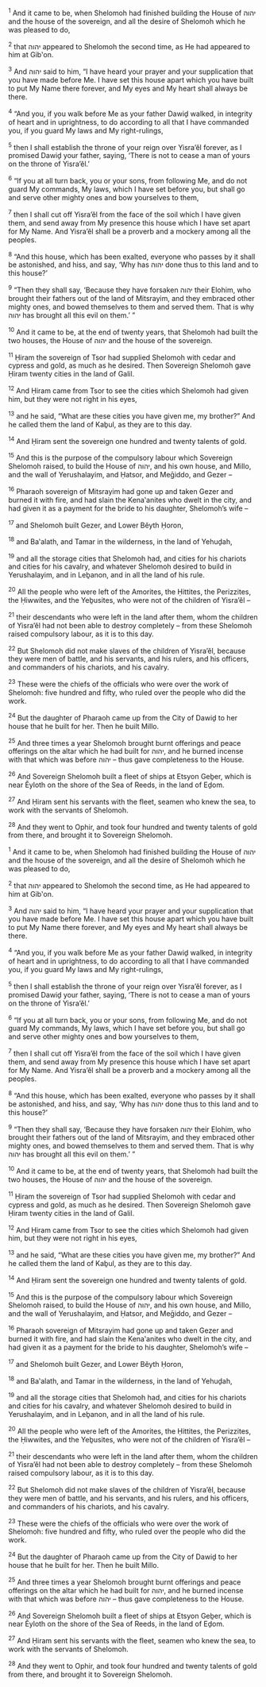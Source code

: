 <sup>1</sup> And it came to be, when Shelomoh had finished building the House of יהוה and the house of the sovereign, and all the desire of Shelomoh which he was pleased to do,

<sup>2</sup> that יהוה appeared to Shelomoh the second time, as He had appeared to him at Gib‛on.

<sup>3</sup> And יהוה said to him, “I have heard your prayer and your supplication that you have made before Me. I have set this house apart which you have built to put My Name there forever, and My eyes and My heart shall always be there.

<sup>4</sup> “And you, if you walk before Me as your father Dawiḏ walked, in integrity of heart and in uprightness, to do according to all that I have commanded you, if you guard My laws and My right-rulings,

<sup>5</sup> then I shall establish the throne of your reign over Yisra’ĕl forever, as I promised Dawiḏ your father, saying, ‘There is not to cease a man of yours on the throne of Yisra’ĕl.’

<sup>6</sup> “If you at all turn back, you or your sons, from following Me, and do not guard My commands, My laws, which I have set before you, but shall go and serve other mighty ones and bow yourselves to them,

<sup>7</sup> then I shall cut off Yisra’ĕl from the face of the soil which I have given them, and send away from My presence this house which I have set apart for My Name. And Yisra’ĕl shall be a proverb and a mockery among all the peoples.

<sup>8</sup> “And this house, which has been exalted, everyone who passes by it shall be astonished, and hiss, and say, ‘Why has יהוה done thus to this land and to this house?’

<sup>9</sup> “Then they shall say, ‘Because they have forsaken יהוה their Elohim, who brought their fathers out of the land of Mitsrayim, and they embraced other mighty ones, and bowed themselves to them and served them. That is why יהוה has brought all this evil on them.’ ”

<sup>10</sup> And it came to be, at the end of twenty years, that Shelomoh had built the two houses, the House of יהוה and the house of the sovereign.

<sup>11</sup> Ḥiram the sovereign of Tsor had supplied Shelomoh with cedar and cypress and gold, as much as he desired. Then Sovereign Shelomoh gave Ḥiram twenty cities in the land of Galil.

<sup>12</sup> And Ḥiram came from Tsor to see the cities which Shelomoh had given him, but they were not right in his eyes,

<sup>13</sup> and he said, “What are these cities you have given me, my brother?” And he called them the land of Kaḇul, as they are to this day.

<sup>14</sup> And Ḥiram sent the sovereign one hundred and twenty talents of gold.

<sup>15</sup> And this is the purpose of the compulsory labour which Sovereign Shelomoh raised, to build the House of יהוה, and his own house, and Millo, and the wall of Yerushalayim, and Ḥatsor, and Meḡiddo, and Gezer –

<sup>16</sup> Pharaoh sovereign of Mitsrayim had gone up and taken Gezer and burned it with fire, and had slain the Kena‛anites who dwelt in the city, and had given it as a payment for the bride to his daughter, Shelomoh’s wife –

<sup>17</sup> and Shelomoh built Gezer, and Lower Bĕyth Ḥoron,

<sup>18</sup> and Ba‛alath, and Tamar in the wilderness, in the land of Yehuḏah,

<sup>19</sup> and all the storage cities that Shelomoh had, and cities for his chariots and cities for his cavalry, and whatever Shelomoh desired to build in Yerushalayim, and in Leḇanon, and in all the land of his rule.

<sup>20</sup> All the people who were left of the Amorites, the Ḥittites, the Perizzites, the Ḥiwwites, and the Yeḇusites, who were not of the children of Yisra’ĕl –

<sup>21</sup> their descendants who were left in the land after them, whom the children of Yisra’ĕl had not been able to destroy completely – from these Shelomoh raised compulsory labour, as it is to this day.

<sup>22</sup> But Shelomoh did not make slaves of the children of Yisra’ĕl, because they were men of battle, and his servants, and his rulers, and his officers, and commanders of his chariots, and his cavalry.

<sup>23</sup> These were the chiefs of the officials who were over the work of Shelomoh: five hundred and fifty, who ruled over the people who did the work.

<sup>24</sup> But the daughter of Pharaoh came up from the City of Dawiḏ to her house that he built for her. Then he built Millo.

<sup>25</sup> And three times a year Shelomoh brought burnt offerings and peace offerings on the altar which he had built for יהוה, and he burned incense with that which was before יהוה – thus gave completeness to the House.

<sup>26</sup> And Sovereign Shelomoh built a fleet of ships at Etsyon Geḇer, which is near Ĕyloth on the shore of the Sea of Reeds, in the land of Eḏom.

<sup>27</sup> And Ḥiram sent his servants with the fleet, seamen who knew the sea, to work with the servants of Shelomoh.

<sup>28</sup> And they went to Ophir, and took four hundred and twenty talents of gold from there, and brought it to Sovereign Shelomoh.

<sup>1</sup> And it came to be, when Shelomoh had finished building the House of יהוה and the house of the sovereign, and all the desire of Shelomoh which he was pleased to do,

<sup>2</sup> that יהוה appeared to Shelomoh the second time, as He had appeared to him at Gib‛on.

<sup>3</sup> And יהוה said to him, “I have heard your prayer and your supplication that you have made before Me. I have set this house apart which you have built to put My Name there forever, and My eyes and My heart shall always be there.

<sup>4</sup> “And you, if you walk before Me as your father Dawiḏ walked, in integrity of heart and in uprightness, to do according to all that I have commanded you, if you guard My laws and My right-rulings,

<sup>5</sup> then I shall establish the throne of your reign over Yisra’ĕl forever, as I promised Dawiḏ your father, saying, ‘There is not to cease a man of yours on the throne of Yisra’ĕl.’

<sup>6</sup> “If you at all turn back, you or your sons, from following Me, and do not guard My commands, My laws, which I have set before you, but shall go and serve other mighty ones and bow yourselves to them,

<sup>7</sup> then I shall cut off Yisra’ĕl from the face of the soil which I have given them, and send away from My presence this house which I have set apart for My Name. And Yisra’ĕl shall be a proverb and a mockery among all the peoples.

<sup>8</sup> “And this house, which has been exalted, everyone who passes by it shall be astonished, and hiss, and say, ‘Why has יהוה done thus to this land and to this house?’

<sup>9</sup> “Then they shall say, ‘Because they have forsaken יהוה their Elohim, who brought their fathers out of the land of Mitsrayim, and they embraced other mighty ones, and bowed themselves to them and served them. That is why יהוה has brought all this evil on them.’ ”

<sup>10</sup> And it came to be, at the end of twenty years, that Shelomoh had built the two houses, the House of יהוה and the house of the sovereign.

<sup>11</sup> Ḥiram the sovereign of Tsor had supplied Shelomoh with cedar and cypress and gold, as much as he desired. Then Sovereign Shelomoh gave Ḥiram twenty cities in the land of Galil.

<sup>12</sup> And Ḥiram came from Tsor to see the cities which Shelomoh had given him, but they were not right in his eyes,

<sup>13</sup> and he said, “What are these cities you have given me, my brother?” And he called them the land of Kaḇul, as they are to this day.

<sup>14</sup> And Ḥiram sent the sovereign one hundred and twenty talents of gold.

<sup>15</sup> And this is the purpose of the compulsory labour which Sovereign Shelomoh raised, to build the House of יהוה, and his own house, and Millo, and the wall of Yerushalayim, and Ḥatsor, and Meḡiddo, and Gezer –

<sup>16</sup> Pharaoh sovereign of Mitsrayim had gone up and taken Gezer and burned it with fire, and had slain the Kena‛anites who dwelt in the city, and had given it as a payment for the bride to his daughter, Shelomoh’s wife –

<sup>17</sup> and Shelomoh built Gezer, and Lower Bĕyth Ḥoron,

<sup>18</sup> and Ba‛alath, and Tamar in the wilderness, in the land of Yehuḏah,

<sup>19</sup> and all the storage cities that Shelomoh had, and cities for his chariots and cities for his cavalry, and whatever Shelomoh desired to build in Yerushalayim, and in Leḇanon, and in all the land of his rule.

<sup>20</sup> All the people who were left of the Amorites, the Ḥittites, the Perizzites, the Ḥiwwites, and the Yeḇusites, who were not of the children of Yisra’ĕl –

<sup>21</sup> their descendants who were left in the land after them, whom the children of Yisra’ĕl had not been able to destroy completely – from these Shelomoh raised compulsory labour, as it is to this day.

<sup>22</sup> But Shelomoh did not make slaves of the children of Yisra’ĕl, because they were men of battle, and his servants, and his rulers, and his officers, and commanders of his chariots, and his cavalry.

<sup>23</sup> These were the chiefs of the officials who were over the work of Shelomoh: five hundred and fifty, who ruled over the people who did the work.

<sup>24</sup> But the daughter of Pharaoh came up from the City of Dawiḏ to her house that he built for her. Then he built Millo.

<sup>25</sup> And three times a year Shelomoh brought burnt offerings and peace offerings on the altar which he had built for יהוה, and he burned incense with that which was before יהוה – thus gave completeness to the House.

<sup>26</sup> And Sovereign Shelomoh built a fleet of ships at Etsyon Geḇer, which is near Ĕyloth on the shore of the Sea of Reeds, in the land of Eḏom.

<sup>27</sup> And Ḥiram sent his servants with the fleet, seamen who knew the sea, to work with the servants of Shelomoh.

<sup>28</sup> And they went to Ophir, and took four hundred and twenty talents of gold from there, and brought it to Sovereign Shelomoh.

